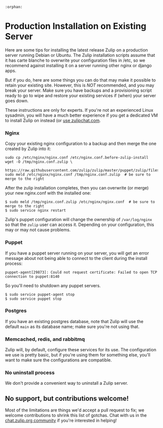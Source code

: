 ```eval_rst
:orphan:
```

# Production Installation on Existing Server

Here are some tips for installing the latest release Zulip on a
production server running Debian or Ubuntu. The Zulip installation
scripts assume that it has carte blanche to overwrite your
configuration files in /etc, so we recommend against installing it on
a server running other nginx or django apps.

But if you do, here are some things you can do that may make it
possible to retain your existing site. However, this is *NOT*
recommended, and you may break your server. Make sure you have backups
and a provisioning script ready to go to wipe and restore your
existing services if (when) your server goes down.

These instructions are only for experts.  If you're not an experienced
Linux sysadmin, you will have a much better experience if you get a
dedicated VM to install Zulip on instead (or [use zulipchat.com](https://zulipchat.com).

### Nginx

Copy your existing nginx configuration to a backup and then merge the
one created by Zulip into it:

```shell
sudo cp /etc/nginx/nginx.conf /etc/nginx.conf.before-zulip-install
wget -O /tmp/nginx.conf.zulip \
    https://raw.githubusercontent.com/zulip/zulip/master/puppet/zulip/files/nginx/nginx.conf
sudo meld /etc/nginx/nginx.conf /tmp/nginx.conf.zulip  # be sure to merge to the right
```

After the zulip installation completes, then you can overwrite (or
merge) your new nginx.conf with the installed one:

```shell
$ sudo meld /tmp/nginx.conf.zulip /etc/nginx/nginx.conf  # be sure to merge to the right
$ sudo service nginx restart
```

Zulip's puppet configuration will change the ownership of
`/var/log/nginx` so that the `zulip` user can access it.  Depending on
your configuration, this may or may not cause problems.

### Puppet

If you have a puppet server running on your server, you will get an
error message about not being able to connect to the client during the
install process:

```shell
puppet-agent[29873]: Could not request certificate: Failed to open TCP connection to puppet:8140
```

So you'll need to shutdown any puppet servers.

```shell
$ sudo service puppet-agent stop
$ sudo service puppet stop
```

### Postgres

If you have an existing postgres database, note that Zulip will use
the default `main` as its database name; make sure you're not using
that.

### Memcached, redis, and rabbitmq

Zulip will, by default, configure these services for its use.  The
configuration we use is pretty basic, but if you're using them for
something else, you'll want to make sure the configurations are
compatible.

### No uninstall process

We don't provide a convenient way to uninstall a Zulip server.

## No support, but contributions welcome!

Most of the limitations are things we'd accept a pull request to fix;
we welcome contributions to shrink this list of gotchas.  Chat with us
in the [chat.zulip.org community](../contributing/chat-zulip-org.html) if you're
interested in helping!
